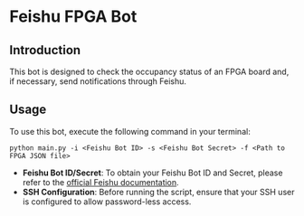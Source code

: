 # Feishu FPGA Bot

## Introduction

This bot is designed to check the occupancy status of an FPGA board and, if necessary, send notifications through Feishu.

## Usage

To use this bot, execute the following command in your terminal:

```shell
python main.py -i <Feishu Bot ID> -s <Feishu Bot Secret> -f <Path to FPGA JSON file>
```

* <b>Feishu Bot ID/Secret</b>: To obtain your Feishu Bot ID and Secret, please refer to the [official Feishu documentation](https://open.feishu.cn/document/client-docs/bot-v3/add-custom-bot).
* <b>SSH Configuration</b>: Before running the script, ensure that your SSH user is configured to allow password-less access.
